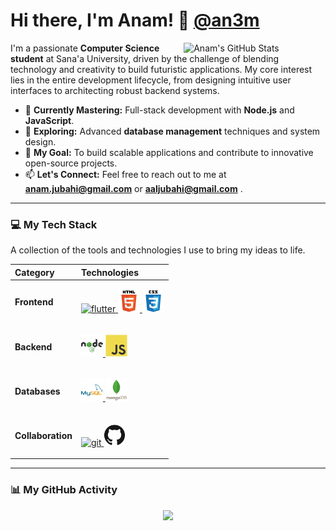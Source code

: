 # Hi there, I'm Anam! 👋 [@an3m](https://github.com/an3m)

<a href="https://github.com/an3m">
  <img align="right" width="45%" src="https://github-readme-stats.vercel.app/api?username=an3m&show_icons=true&theme=transparent&hide_border=true&title_color=00BFFF&icon_color=00BFFF&text_color=c9d1d9&bg_color=0d1117" alt="Anam's GitHub Stats" />
</a>

I'm a passionate **Computer Science student** at Sana'a University, driven by the challenge of blending technology and creativity to build futuristic applications. My core interest lies in the entire development lifecycle, from designing intuitive user interfaces to architecting robust backend systems.

- 🌱 **Currently Mastering:** Full-stack development with **Node.js** and **JavaScript**.
- 🔭 **Exploring:** Advanced **database management** techniques and system design.
- 🎯 **My Goal:** To build scalable applications and contribute to innovative open-source projects.
- 📫 **Let's Connect:** Feel free to reach out to me at **anam.jubahi@gmail.com** or **aaljubahi@gmail.com** .

---

### 💻 My Tech Stack

A collection of the tools and technologies I use to bring my ideas to life.

| Category | Technologies |
| :--- | :--- |
| **Frontend** | <p align="left"> <a href="https://flutter.dev" target="_blank" rel="noreferrer"> <img src="https://www.vectorlogo.zone/logos/flutterio/flutterio-icon.svg" alt="flutter" width="35" height="35"/> </a> <a href="https://www.w3.org/html/" target="_blank" rel="noreferrer"> <img src="https://raw.githubusercontent.com/devicons/devicon/master/icons/html5/html5-original-wordmark.svg" alt="html5" width="35" height="35"/> </a> <a href="https://www.w3schools.com/css/" target="_blank" rel="noreferrer"> <img src="https://raw.githubusercontent.com/devicons/devicon/master/icons/css3/css3-original-wordmark.svg" alt="css3" width="35" height="35"/> </a> </p> |
| **Backend** | <p align="left"> <a href="https://nodejs.org" target="_blank" rel="noreferrer"> <img src="https://raw.githubusercontent.com/devicons/devicon/master/icons/nodejs/nodejs-original-wordmark.svg" alt="nodejs" width="35" height="35"/> </a> <a href="https://developer.mozilla.org/en-US/docs/Web/JavaScript" target="_blank" rel="noreferrer"> <img src="https://raw.githubusercontent.com/devicons/devicon/master/icons/javascript/javascript-original.svg" alt="javascript" width="35" height="35"/> </a> </p> |
| **Databases** | <p align="left"> <a href="https://www.mysql.com/" target="_blank" rel="noreferrer"> <img src="https://raw.githubusercontent.com/devicons/devicon/master/icons/mysql/mysql-original-wordmark.svg" alt="mysql" width="35" height="35"/> </a> <a href="https://www.mongodb.com/" target="_blank" rel="noreferrer"> <img src="https://raw.githubusercontent.com/devicons/devicon/master/icons/mongodb/mongodb-original-wordmark.svg" alt="mongodb" width="35" height="35"/> </a> </p>|
| **Collaboration** | <p align="left"> <a href="https://git-scm.com/" target="_blank" rel="noreferrer"> <img src="https://www.vectorlogo.zone/logos/git-scm/git-scm-icon.svg" alt="git" width="35" height="35"/> </a> <a href="https://github.com/" target="_blank" rel="noreferrer"> <img src="https://raw.githubusercontent.com/devicons/devicon/master/icons/github/github-original.svg" alt="github" width="35" height="35"/> </a> </p>|

---

### 📊 My GitHub Activity

<p align="center">
  <img src="https://github-readme-stats.vercel.app/api/top-langs/?username=an3m&layout=compact&theme=vision-friendly-dark&hide_border=true" />
</p>
